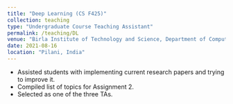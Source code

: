 ```yaml
---
title: "Deep Learning (CS F425)"
collection: teaching
type: "Undergraduate Course Teaching Assistant"
permalink: /teaching/DL
venue: "Birla Institute of Technology and Science, Department of Computer Science & Information Systems"
date: 2021-08-16
location: "Pilani, India"
---
```


* Assisted students with implementing current research papers and trying to improve it.
* Compiled list of topics for Assignment 2.
* Selected as one of the three TAs.
